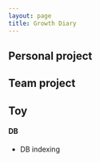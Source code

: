 ```yaml
---
layout: page
title: Growth Diary
---   
```


## Personal project

## Team project

## Toy
#### DB
  - DB indexing



